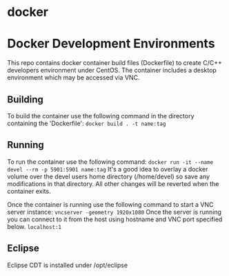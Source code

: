 # docker
<H1>Docker Development Environments</H1>
This repo contains docker container build files (Dockerfile) to create C/C++ developers environment under CentOS. The container includes a desktop environment which may be accessed via VNC.

<H2>Building</H2>
To build the container use the following command in the directory containing the 'Dockerfile':
<code>docker build . -t name:tag</code>

<H2>Running</H2>
To run the container use the following command:
<code>docker run -it --name devel --rm -p 5901:5901 name:tag</code>
It's a good idea to overlay a docker volume over the devel users home directory (/home/devel) so save any modifications in that directory. All other changes will be reverted when the container exits.

Once the container is running use the following command to start a VNC server instance:
<code>vncserver -geometry 1920x1080</code>
Once the server is running you can connect to it from the host using hostname and VNC port specified below.
<code>localhost:1</code>

<H2>Eclipse</H2>
Eclipse CDT is installed under /opt/eclipse
